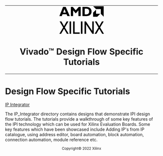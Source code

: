 <table width="100%">
 <tr width="100%">
    <td align="center"><img src="https://github.com/Xilinx/Image-Collateral/blob/main/xilinx-logo.png?raw=true" width="30%"/><h1>Vivado™ Design Flow Specific Tutorials</h1>
    </td>
 </tr>
</table>

# Design Flow Specific Tutorials

[IP Integrator](./IP_Integrator/)

The IP_Integrator directory contains designs that demonstrate IPI design flow tutorials. The tutorials provide a walkthrough of some key features of the IPI technology which can be used for Xilinx Evaluation Boards. Some key features which have been showcased include Adding IP's from IP catalogue, using address editor, board automation, block automation, connection automation, module reference etc.

<p align="center"><sup>Copyright&copy; 2022 Xilinx</sup></p>
